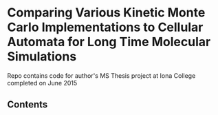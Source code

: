 # Comparing Various Kinetic Monte Carlo Implementations to Cellular Automata for Long Time Molecular Simulations
Repo contains code for author's MS Thesis project at Iona College completed on June 2015
## Contents
